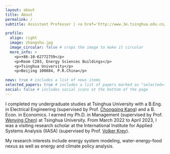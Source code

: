 ```yaml
---
layout: about
title: About
permalink: /
subtitle: Assistant Professor | <a href='http://www.3e.tsinghua.edu.cn/en/'>Institute of Energy, Environment and Economy</a>, <a href='https://www.tsinghua.edu.cn/en/'>Tsinghua University</a>

profile:
  align: right
  image: zhangshu.jpg
  image_circular: false # crops the image to make it circular
  more_info: >
    <p>+86-10-62772759</p>
    <p>Room C203, Energy Sciences Buildings</p>
    <p>Tsinghua University</p>
    <p>Beijing 100084, P.R.China</p>

news: true # includes a list of news items
selected_papers: true # includes a list of papers marked as "selected={true}"
social: false # includes social icons at the bottom of the page
---
```


I completed my undergraduate studies at Tsinghua University with a B.Eng. in Electrical Engineering (supervised by Prof. <a href='https://www.eea.tsinghua.edu.cn/en/faculties/cqkang.htm'>Chongqing Kang</a>) and a B. Econ. in Economics. I earned my Ph.D. in Management (supervised by Prof. <a href='http://www.3e.tsinghua.edu.cn/en/article/158'>Wenying Chen</a>) at Tsinghua University. From March 2022 to April 2023, I was a visiting research scholar at the International Institute for Applied Systems Analysis (IIASA) (supervised by Prof. <a href='https://iiasa.ac.at/staff/volker-krey'>Volker Krey</a>).

My research interests include energy system modeling, water-energy-food nexus as well as energy and climate policy analysis.
